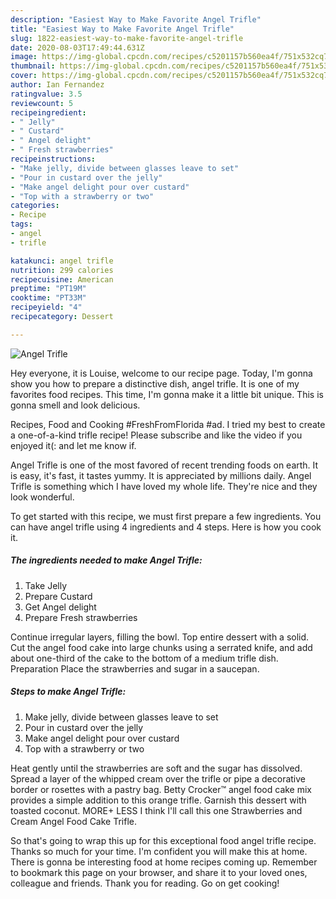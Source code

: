 ```yaml
---
description: "Easiest Way to Make Favorite Angel Trifle"
title: "Easiest Way to Make Favorite Angel Trifle"
slug: 1822-easiest-way-to-make-favorite-angel-trifle
date: 2020-08-03T17:49:44.631Z
image: https://img-global.cpcdn.com/recipes/c5201157b560ea4f/751x532cq70/angel-trifle-recipe-main-photo.jpg
thumbnail: https://img-global.cpcdn.com/recipes/c5201157b560ea4f/751x532cq70/angel-trifle-recipe-main-photo.jpg
cover: https://img-global.cpcdn.com/recipes/c5201157b560ea4f/751x532cq70/angel-trifle-recipe-main-photo.jpg
author: Ian Fernandez
ratingvalue: 3.5
reviewcount: 5
recipeingredient:
- " Jelly"
- " Custard"
- " Angel delight"
- " Fresh strawberries"
recipeinstructions:
- "Make jelly, divide between glasses leave to set"
- "Pour in custard over the jelly"
- "Make angel delight pour over custard"
- "Top with a strawberry or two"
categories:
- Recipe
tags:
- angel
- trifle

katakunci: angel trifle 
nutrition: 299 calories
recipecuisine: American
preptime: "PT19M"
cooktime: "PT33M"
recipeyield: "4"
recipecategory: Dessert

---
```



![Angel Trifle](https://img-global.cpcdn.com/recipes/c5201157b560ea4f/751x532cq70/angel-trifle-recipe-main-photo.jpg)

Hey everyone, it is Louise, welcome to our recipe page. Today, I'm gonna show you how to prepare a distinctive dish, angel trifle. It is one of my favorites food recipes. This time, I'm gonna make it a little bit unique. This is gonna smell and look delicious.

Recipes, Food and Cooking #FreshFromFlorida #ad. I tried my best to create a one-of-a-kind trifle recipe! Please subscribe and like the video if you enjoyed it(: and let me know if.

Angel Trifle is one of the most favored of recent trending foods on earth. It is easy, it's fast, it tastes yummy. It is appreciated by millions daily. Angel Trifle is something which I have loved my whole life. They're nice and they look wonderful.


To get started with this recipe, we must first prepare a few ingredients. You can have angel trifle using 4 ingredients and 4 steps. Here is how you cook it.

<!--inarticleads1-->

##### The ingredients needed to make Angel Trifle:

1. Take  Jelly
1. Prepare  Custard
1. Get  Angel delight
1. Prepare  Fresh strawberries


Continue irregular layers, filling the bowl. Top entire dessert with a solid. Cut the angel food cake into large chunks using a serrated knife, and add about one-third of the cake to the bottom of a medium trifle dish. Preparation Place the strawberries and sugar in a saucepan. 

<!--inarticleads2-->

##### Steps to make Angel Trifle:

1. Make jelly, divide between glasses leave to set
1. Pour in custard over the jelly
1. Make angel delight pour over custard
1. Top with a strawberry or two


Heat gently until the strawberries are soft and the sugar has dissolved. Spread a layer of the whipped cream over the trifle or pipe a decorative border or rosettes with a pastry bag. Betty Crocker™ angel food cake mix provides a simple addition to this orange trifle. Garnish this dessert with toasted coconut. MORE+ LESS I think I&#39;ll call this one Strawberries and Cream Angel Food Cake Trifle. 

So that's going to wrap this up for this exceptional food angel trifle recipe. Thanks so much for your time. I'm confident you will make this at home. There is gonna be interesting food at home recipes coming up. Remember to bookmark this page on your browser, and share it to your loved ones, colleague and friends. Thank you for reading. Go on get cooking!
